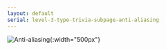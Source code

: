 ```yaml
---
layout: default
serial: level-3-type-trivia-subpage-anti-aliasing
---
```

![Anti-aliasing]({{site.url}}/svg/type-trivia/anti-aliasing.svg "Anti-aliasing"){:width="500px"}